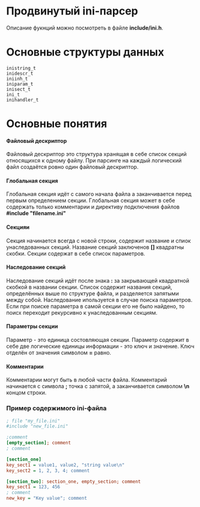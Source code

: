 # Продвинутый ini-парсер
Описание фукнций можно посмотреть в файле **include/ini.h**.

# Основные структуры данных
```
inistring_t
inidescr_t
iniinh_t
iniparam_t
inisect_t
ini_t
inihandler_t
```

# Основные понятия

#### Файловый дескриптор
Файловый дескриптор это структура хранящая в себе список секций относящихся к одному файлу. При парсинге на каждый логический файл создаётся ровно один файловый дескриптор. 

#### Глобальная секция
Глобальная секция идёт с самого начала файла а заканчивается перед первым определением секции. Глобальная секция может в себе содержать только комментарии и директиву подключения файлов **#include "filename.ini"**

#### Секцияи
Секция начинается всегда с новой строки, содержит название и спиок унаследованных секций. Название секций заключенов **[]** квадратны скобки. Секции содержат в себе список параметров.

#### Наследование секций
Наследование секций идёт после знака **:** за закрывающей квадратной скобкой в названии секции. Список содержит названия секций, определённых выше по структуре файла, и разделяется запятыми между собой. Наследование ипользуется в случае поиска параметров. Если при поиске параметра в самой секции его не было найдено, то поисх переходит рекурсивно к унаследованным секциям.

#### Параметры секции
Параметр - это единица состовляющая секции. Параметр содержит в себе две логические единицы информации - это ключ и значение. Ключ отделён от значения символом **=** равно.

#### Комментарии
Комментарии могут быть в любой части файла. Комментарий начинается с символа **;** точка с запятой, а заканчивается символом **\n** концом строки.

### Пример содержимого ini-файла
```ini
; file "my_file.ini"
#include "new_file.ini"

;comment
[empty_section]; comment
; comment

[section_one]
key_sect1 = value1, value2, "string value\n"
key_sect2 = 1, 2, 3, 4; comment

[section_two]: section_one, empty_section; comment
key_sect1 = 123, 456
; comment
new_key = "Key value"; comment
```
